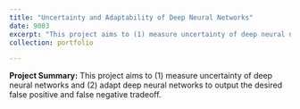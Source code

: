 ```yaml
---
title: "Uncertainty and Adaptability of Deep Neural Networks"
date: 9003
excerpt: "This project aims to (1) measure uncertainty of deep neural networks and (2) adapt deep neural networks to output the desired false positive and false negative tradeoff. <br/><img src='/images/500x300.png'>"
collection: portfolio

---
```


**Project Summary:** This project aims to (1) measure uncertainty of deep neural networks and (2) adapt deep neural networks to output the desired false positive and false negative tradeoff.
